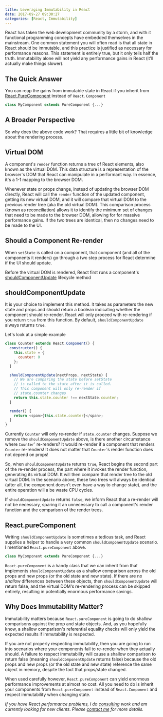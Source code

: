 ```yaml
---
title: Leveraging Immutability in React
date: 2017-09-27 09:30:27
categories: [React, Immutability]
---
```


React has taken the web development community by a storm, and with it functional programming concepts have embedded themselves in the mainstream. One common statement you will often read is that all state in React should be immutable, and this practice is justified as necessary for performance reasons. This statement is entirely true, but it only tells half the truth. Immutability alone will not yield any performance gains in React (it'll actually make things slower).

<!-- more -->

## The Quick Answer

You can reap the gains from immutable state in React if you inherit from [React.PureComponent](https://reactjs.org/docs/react-api.html#reactpurecomponent) instead of `React.Component`

```js
class MyComponent extends PureComponent {...}
```

## A Broader Perspective

So why does the above code work? That requires a little bit of knowledge about the rendering process.

## Virtual DOM

A component's `render` function returns a tree of React elements, also known as the virtual DOM. This data structure is a representation of the browser's DOM that React can manipulate in a performant way. In essence, it's a 1-1 mapping to the browser DOM.

Whenever state or props change, instead of updating the browser DOM directly, React will call the `render` function of the updated component, getting its new virtual DOM, and it will compare that virtual DOM to the previous render tree (aka the old virtual DOM). This comparison process (known as reconciliation) allows it to identify the minimum set of changes that need to be made to the browser DOM, allowing for for massive performance gains. If the two trees are identical, then no changes need to be made to the UI.

## Should a Component Re-render

When `setState` is called on a component, that component (and all of the components it renders) go through a two step process for React determine if the UI should update.

Before the virtual DOM is rendered, React first runs a component's [shouldComponentUpdate](https://reactjs.org/docs/react-component.html#shouldcomponentupdate) lifecycle method

## shouldComponentUpdate

It is your choice to implement this method. It takes as parameters the new state and props and should return a boolean indicating whether the component should re-render. React will only proceed with re-rendering if you return `true` from this function. By default, `shouldComponentUpdate` always returns `true`.

Let's look at a simple example

```js
class Counter extends React.Component() {
  constructor() {
    this.state = {
      counter: 0
    };
  }

  shouldComponentUpdate(nextProps, nextState) {
    // We are comparing the state before setState
    // is called to the state after it is called.
    // This component will only re-render if
    // state.counter changes
    return this.state.counter !== nextState.counter;
  }

  render() {
    return <span>{this.state.counter}</span>;
  }
}
```

Currently `Counter` will only re-render if `state.counter` changes. Suppose we remove the `shouldComponentUpdate` above, is there another circumstance where `Counter`' re-renders? It would re-render if a component that renders `Counter` re-renders! It does not matter that `Counter`'s render function does not depend on props!

So, when `shouldComponentUpdate` returns `true`, React begins the second part of the re-render process, the part where it invokes the render function, generating its virtual DOM. It will then compare that render tree to the old virtual DOM. In the scenario above, these two trees will always be identical (after all, the component doesn't even have a way to change state), and the entire operation will a be waste CPU cycles.

If `shouldComponentUpdate` returns `false`, we inform React that a re-render will not be necessary, sparing it an unnecessary to call a component's render function and the comparison of the render trees.

## React.pureComponent

Writing `shouldComponentUpdate` is sometimes a tedious task, and React supplies a helper to handle a very common `shouldComponentUpdate` scenario. I mentioned `React.pureComponent` above.

```js
class MyComponent extends PureComponent {...}
```

`React.pureComponent` is a handy class that we can inherit from that implements `shouldComponentUpdate` as a shallow comparison across the old props and new props (or the old state and new state). If there are no _shallow_ differences between these objects, then `shouldComponentUpdate` will return false, and the virtual DOM's re-rendering process can be skipped entirely, resulting in potentially enormous performance savings.

## Why Does Immutability Matter?

Immutability matters because `React.pureComponent` is going to do shallow comparisons against the prop and state objects. And, as you hopefully know, a shallow comparison's referential equality checks will only yield the expected results if immutability is respected.

If you are not properly respecting immutability, then you are going to run into scenarios where your components fail to re-render when they actually should. A failure to respect immutability will cause a shallow comparison to return false (meaning `shouldComponentUpdate` returns false) because the old props and new props (or the old state and new state) reference the same object in memory, despite the fact that props/state changed.

When used carefully however, `React.pureComponent` can yield enormous performance improvements at almost no cost. All you need to do is inherit your components from `React.pureComponent` instead of `React.Component` and respect immutability when changing state.

_If you have React performance problems, I do [consulting](/hire-me) work and am currently looking for new clients. Please [contact me](mailto:nick@nickdrane.com) for more details._
